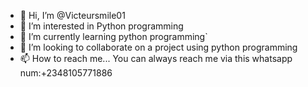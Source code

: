 - 👋 Hi, I’m @Victeursmile01
- 👀 I’m interested in Python programming
- 🌱 I’m currently learning python programming`
- 💞️ I’m looking to collaborate on a project using python programming
- 📫 How to reach me... You can always reach me via this whatsapp num:+2348105771886

<!---
Victeursmile01/Victeursmile01 is a ✨ special ✨ repository because its `README.md` (this file) appears on your GitHub profile.
You can click the Preview link to take a look at your changes.
--->
